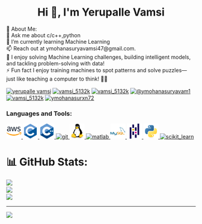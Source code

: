 


<h1 align="center">Hi 👋, I'm Yerupalle Vamsi</h1>
💫 About Me:
<br>💬 Ask me about c/c++,python<br>🌱 I’m currently learning Machine Learning<br>📫 Reach out at ymohanasuryavamsi47@gmail.com.<br>🧠 I enjoy solving Machine Learning challenges, building intelligent models, and tackling problem-solving with data!<br>⚡ Fun fact I enjoy training machines to spot patterns and solve puzzles—just like teaching a computer to think! 🤖🧩
<p align="left">


  
<a href="https://linkedin.com/in/yerupalle vamsi" target="blank"><img align="center" src="https://raw.githubusercontent.com/rahuldkjain/github-profile-readme-generator/master/src/images/icons/Social/linked-in-alt.svg" alt="yerupalle vamsi" height="30" width="40" /></a>
<a href="https://instagram.com/vamsi_5132k" target="blank"><img align="center" src="https://raw.githubusercontent.com/rahuldkjain/github-profile-readme-generator/master/src/images/icons/Social/instagram.svg" alt="vamsi_5132k" height="30" width="40" /></a>
<a href="https://www.codechef.com/users/vamsi_5132k" target="blank"><img align="center" src="https://cdn.jsdelivr.net/npm/simple-icons@3.1.0/icons/codechef.svg" alt="vamsi_5132k" height="30" width="40" /></a>
<a href="https://www.hackerrank.com/@ymohanasuryavam1" target="blank"><img align="center" src="https://raw.githubusercontent.com/rahuldkjain/github-profile-readme-generator/master/src/images/icons/Social/hackerrank.svg" alt="@ymohanasuryavam1" height="30" width="40" /></a>
<a href="https://www.leetcode.com/vamsi_5132k" target="blank"><img align="center" src="https://raw.githubusercontent.com/rahuldkjain/github-profile-readme-generator/master/src/images/icons/Social/leet-code.svg" alt="vamsi_5132k" height="30" width="40" /></a>
<a href="https://auth.geeksforgeeks.org/user/ymohanasurxn72" target="blank"><img align="center" src="https://raw.githubusercontent.com/rahuldkjain/github-profile-readme-generator/master/src/images/icons/Social/geeks-for-geeks.svg" alt="ymohanasurxn72" height="30" width="40" /></a>
</p>

<h3 align="left">Languages and Tools:</h3>
<p align="left"> <a href="https://aws.amazon.com" target="_blank" rel="noreferrer"> <img src="https://raw.githubusercontent.com/devicons/devicon/master/icons/amazonwebservices/amazonwebservices-original-wordmark.svg" alt="aws" width="40" height="40"/> </a> <a href="https://www.cprogramming.com/" target="_blank" rel="noreferrer"> <img src="https://raw.githubusercontent.com/devicons/devicon/master/icons/c/c-original.svg" alt="c" width="40" height="40"/> </a> <a href="https://www.w3schools.com/cpp/" target="_blank" rel="noreferrer"> <img src="https://raw.githubusercontent.com/devicons/devicon/master/icons/cplusplus/cplusplus-original.svg" alt="cplusplus" width="40" height="40"/> </a> <a href="https://git-scm.com/" target="_blank" rel="noreferrer"> <img src="https://www.vectorlogo.zone/logos/git-scm/git-scm-icon.svg" alt="git" width="40" height="40"/> </a> <a href="https://www.linux.org/" target="_blank" rel="noreferrer"> <img src="https://raw.githubusercontent.com/devicons/devicon/master/icons/linux/linux-original.svg" alt="linux" width="40" height="40"/> </a> <a href="https://www.mathworks.com/" target="_blank" rel="noreferrer"> <img src="https://upload.wikimedia.org/wikipedia/commons/2/21/Matlab_Logo.png" alt="matlab" width="40" height="40"/> </a> <a href="https://www.mysql.com/" target="_blank" rel="noreferrer"> <img src="https://raw.githubusercontent.com/devicons/devicon/master/icons/mysql/mysql-original-wordmark.svg" alt="mysql" width="40" height="40"/> </a> <a href="https://pandas.pydata.org/" target="_blank" rel="noreferrer"> <img src="https://raw.githubusercontent.com/devicons/devicon/2ae2a900d2f041da66e950e4d48052658d850630/icons/pandas/pandas-original.svg" alt="pandas" width="40" height="40"/> </a> <a href="https://www.python.org" target="_blank" rel="noreferrer"> <img src="https://raw.githubusercontent.com/devicons/devicon/master/icons/python/python-original.svg" alt="python" width="40" height="40"/> </a> <a href="https://scikit-learn.org/" target="_blank" rel="noreferrer"> <img src="https://upload.wikimedia.org/wikipedia/commons/0/05/Scikit_learn_logo_small.svg" alt="scikit_learn" width="40" height="40"/> </a> </p>

# 📊 GitHub Stats:
![](https://github-readme-stats.vercel.app/api?username=YerupalleVamsi&theme=dark&hide_border=true&include_all_commits=false&count_private=false)<br/>
![](https://nirzak-streak-stats.vercel.app/?user=YerupalleVamsi&theme=dark&hide_border=true)<br/>
![](https://github-readme-stats.vercel.app/api/top-langs/?username=YerupalleVamsi&theme=dark&hide_border=true&include_all_commits=false&count_private=false&layout=compact)



---
[![](https://visitcount.itsvg.in/api?id=YerupalleVamsi&icon=0&color=0)](https://visitcount.itsvg.in)

<!-- Proudly created with GPRM ( https://gprm.itsvg.in ) -->
